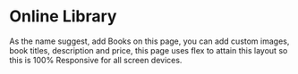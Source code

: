 <h1>Online Library</h1>
<p>As the name suggest, add Books on this page, you can add custom images, book titles, description and price, this page uses flex to attain this layout so this is 100% Responsive for all screen devices.<p>